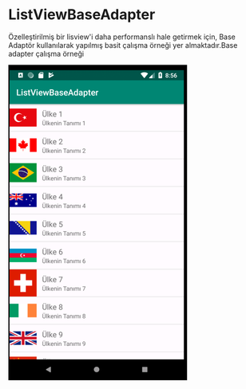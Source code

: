 # ListViewBaseAdapter

Özelleştirilmiş bir lisview'i daha performanslı hale getirmek için, Base Adaptör kullanılarak yapılmış basit çalışma örneği yer almaktadır.Base adapter çalışma örneği

![alt text](https://github.com/ihaydinn/ListViewBaseAdapter/blob/master/Screenshot_1.png)
